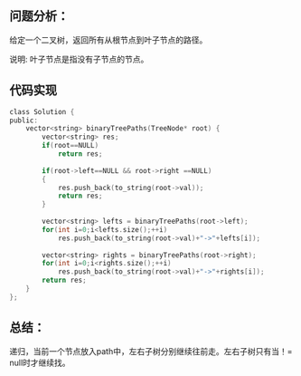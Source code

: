 ## 问题分析： 
给定一个二叉树，返回所有从根节点到叶子节点的路径。

说明: 叶子节点是指没有子节点的节点。

## 代码实现
```c
class Solution {
public:
    vector<string> binaryTreePaths(TreeNode* root) {
        vector<string> res;
        if(root==NULL)
            return res;
        
        if(root->left==NULL && root->right ==NULL)
        {
            res.push_back(to_string(root->val));
            return res;
        }
        
        vector<string> lefts = binaryTreePaths(root->left);
        for(int i=0;i<lefts.size();++i)
            res.push_back(to_string(root->val)+"->"+lefts[i]);
        
        vector<string> rights = binaryTreePaths(root->right);
        for(int i=0;i<rights.size();++i)
            res.push_back(to_string(root->val)+"->"+rights[i]);
        return res;   
    }
};
```
## 总结：
递归，当前一个节点放入path中，左右子树分别继续往前走。左右子树只有当！= null时才继续找。
